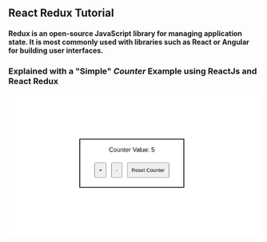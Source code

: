 ## React Redux Tutorial

#### Redux is an open-source JavaScript library for managing application state. It is most commonly used with libraries such as React or Angular for building user interfaces.

### Explained with a "Simple" _Counter_ Example using ReactJs and React Redux

<img src="./projectImages/reduxCounter.png" />
